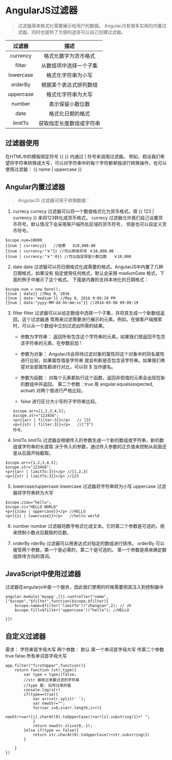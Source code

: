 # AngularJS过滤器
> 过滤器用来格式化需要展示给用户的数据。
AngularJS有很多实用的内置过滤器，同时也提供了方便的途径可以自己创建过滤器。

| 过滤器    | 描述                    |
| :-------: | :----------------------:|
| currency  | 格式化数字为货币格式    |
| filter    | 从数组项中选择一个子集  |
| lowercase | 格式化字符串为小写      |
| orderBy   | 根据某个表达式排列数组  |
| uppercase | 格式化字符串为大写      |
| number    | 表示保留小数位数        |
| date      | 格式化日期的格式        |
| limitTo   | 获取指定长度数组或字符串|

## 过滤器使用
在HTML中的模板绑定符号 {{ }} 内通过 | 符号来调用过滤器。
例如，假设我们希望将字符串转换成大写，可以对字符串中的每个字符都单独进行转换操作，也可以使用过滤器：
{{ name | uppercase }}

## Angular内置过滤器
> AngularJS 过滤器可用于转换数据：

1. currecy
currecy 过滤器可以将一个数值格式化为货币格式。用 {{ 123 | currency }} 来将123转化成货币格式。
currecy 过滤器允许我们自己设置货币符号。默认情况下会采用客户端所处区域的货币符号，
但是也可以自定义货币符号。
```
$scope.num=10000
{{num | currency}}   //结果   $10,000.00
{{num | currency:"￥"}} //可以修改符号 ￥10,000.00
{{num | currency:"￥":0}} //可以指定保留小数位数   ￥10,000
```

2. date
date 过滤器可以将日期格式化成需要的格式。AngularJS中内置了几种日期格式，如果没有
指定使用任何格式，默认会采用 mediumDate 格式，下面的例子中展示了这个格式。
下面是内置的支持本地化的日期格式：
```
$scope.num = new Date();
{{num | date}} //May 8, 2016
{{num | date:'medium'}} //May 8, 2016 9:09:19 PM
{{num | date:"yyyy-MM-dd hh:mm:ss"}} //2016-05-08 09:09:19
```

3. filter
filter 过滤器可以从给定数组中选择一个子集，并将其生成一个新数组返回。这个过滤器通
常用来过滤需要进行展示的元素。例如，在做客户端搜索时，可以从一个数组中立刻过滤出所需的结果。

    - 参数为字符串：
返回所有包含这个字符串的元素。如果我们想返回不包含该字符串的元素，在参数前加 !

    - 参数为对象：
AngularJS会将待过滤对象的属性同这个对象中的同名属性进行比较，如果属性值是字符串
就会判断是否包含该字符串。如果我们希望对全部属性都进行对比，可以将 $ 当作键名。

    - 参数为函数：
对每个元素都执行这个函数，返回非假值的元素会出现在新的数组中并返回。
第二个参数：true
用 angular.equals(expected, actual) 对两个值进行严格比较。

    - false
进行区分大小写的子字符串比较。
    ```
    $scope.arr=[1,2,3,4,5];
    $scope.str="123456";
    <p>{{arr | filter:3}}</p>   // [3] 
    <p>{{str | filter:3}}</p>   //["3"]
    符号。
    ```

4. limitTo
limitTo 过滤器会根据传入的参数生成一个新的数组或字符串，新的数组或字符串的长度取
决于传入的参数，通过传入参数的正负值来控制从前面还是从后面开始截取。
```
$scope.arr=[1,2,3,4,5];
$scope.str="123456";
<p>{{arr | limitTo:3}}</p> //[1,2,3]
<p>{{str | limitTo:3}}</p> //123
```

5. lowercase/uppercase
lowercase 过滤器将字符串转为小写
uppercase 过滤器将字符串转为大写
```
$scope.zimu="hello";
$scope.zi="HELLO WORLD"
<p>{{zimu | uppercase}}</p> //HELLO
<p>{{zi | lowercase}}</p>   //hello world
```

6. number
number 过滤器将数字格式化成文本。它的第二个参数是可选的，用来控制小数点后截取的位数。

7. orderBy
rderBy 过滤器可以用表达式对指定的数组进行排序。
orderBy 可以接受两个参数，第一个是必需的，第二个是可选的。
第一个参数是用来确定数组排序方向的谓词。

## JavaScript中使用过滤器
过滤器在angularjs中是一个服务，因此我们使用的时候需要把其注入到控制器中
```
angular.module('myapp',[]).controller("name",["$scope","$filter",function($scope,$filter){
    $scope.name=$filter('limitTo')("zhangsan",2); // zh
    $scope.fill=$filter('uppercase')("hello"); //HELLO   

}])  
```

## 自定义过滤器
需求： 字符串首字母大写
两个参数：
	默认 第一个单词首字母大写
	传第二个参数 true false 所有单词首字母大写

```
app.filter("firstUpper",function(){
	return function (str,type){
		var type = type||false;
		//str 接收过来要过滤的字符串
		//type 是: 后传过来的值
		console.log(str)
		if(type==true){
			var arr=str.split(' ');
			var newStr="";
			for(var i=0;i<arr.length;i++){
				newStr+=arr[i].charAt(0).toUpperCase()+arr[i].substring(1)+" ";
			}
			return newStr.slice(0,-1);
		}else if(type == false){
			return str.charAt(0).toUpperCase()+str.substring(1)
		}
		
	}
})
```

